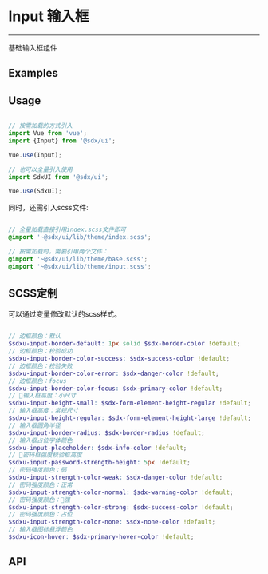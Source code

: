 # Input 输入框
---

基础输入框组件

## Examples

<Common-BasicUsage>
  <ui-input-input></ui-input-input>
  <highlight-code slot="codeText" lang="vue">
    <template>
        <div class="sdxui-input">
            <div>
                <SdxuInput v-model="value" :searchable="true" size="small"></SdxuInput>
            </div>
            <div>
                <SdxuInput v-model="value" :searchable="true" size="regular"></SdxuInput>
            </div>
            <div>
                <SdxuInput v-model="value" type="password"></SdxuInput>
            </div>
            <div>
                <SdxuInput v-model="value" type="password" :password-strength="true"></SdxuInput>
            </div>
            <div>
                <SdxuInput v-model="value" type="password" :password-visibleness="true"></SdxuInput>
            </div>
            <div>
                <SdxuAutoComplete 
                    popper-class="my-autocomplete"
                    v-model="state"
                    :fetch-suggestions="querySearch"
                    placeholder="请输入内容"
                    @select="handleSelect"
                    :trigger-on-focus="true"
                >
                    <i
                        class="el-icon-edit el-input__icon"
                        slot="suffix"
                        @click="handleIconClick"
                    />
                    <template slot-scope="{ item }">
                        <div class="name" v-text="item.value">
                        </div>
                        <span class="addr" v-text="item.address">
                        </span>
                    </template>
                </SdxuAutoComplete>
            </div>
        </div>
    </template>
  </highlight-code>
</Common-BasicUsage>

## Usage

```js

// 按需加载的方式引入
import Vue from 'vue';
import {Input} from '@sdx/ui';

Vue.use(Input);

// 也可以全量引入使用
import SdxUI from '@sdx/ui';

Vue.use(SdxUI);
```

同时，还需引入scss文件:

```scss

// 全量加载直接引用index.scss文件即可
@import '~@sdx/ui/lib/theme/index.scss';

// 按需加载时，需要引用两个文件：
@import '~@sdx/ui/lib/theme/base.scss';
@import '~@sdx/ui/lib/theme/input.scss';

```

## SCSS定制

可以通过变量修改默认的scss样式。

```scss

// 边框颜色：默认
$sdxu-input-border-default: 1px solid $sdx-border-color !default;
// 边框颜色：校验成功
$sdxu-input-border-color-success: $sdx-success-color !default;
// 边框颜色：校验失败
$sdxu-input-border-color-error: $sdx-danger-color !default;
// 边框颜色：focus
$sdxu-input-border-color-focus: $sdx-primary-color !default;
// 输入框高度：小尺寸
$sdxu-input-height-small: $sdx-form-element-height-regular !default;
// 输入框高度：常规尺寸
$sdxu-input-height-regular: $sdx-form-element-height-large !default;
// 输入框圆角半径
$sdxu-input-border-radius: $sdx-border-radius !default;
// 输入框占位字体颜色
$sdxu-input-placeholder: $sdx-info-color !default;
// 密码框强度校验框高度
$sdxu-input-password-strength-height: 5px !default;
// 密码强度颜色：弱
$sdxu-input-strength-color-weak: $sdx-danger-color !default;
// 密码强度颜色：正常
$sdxu-input-strength-color-normal: $sdx-warning-color !default;
// 密码强度颜色：强
$sdxu-input-strength-color-strong: $sdx-success-color !default;
// 密码强度颜色：占位
$sdxu-input-strength-color-none: $sdx-none-color !default;
// 输入框图标悬浮颜色
$sdxu-icon-hover: $sdx-primary-hover-color !default;

```

## API

<ui-input-api slot="api" />